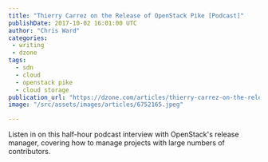 ```yaml
---
title: "Thierry Carrez on the Release of OpenStack Pike [Podcast]"
publishDate: 2017-10-02 16:01:00 UTC
author: "Chris Ward"
categories:
 - writing
 - dzone
tags:
  - sdn
  - cloud
  - openstack pike
  - cloud storage
publication_url: "https://dzone.com/articles/thierry-carrez-on-the-release-of-openstack-pike"
image: "/src/assets/images/articles/6752165.jpeg"

---
```

Listen in on this half-hour podcast interview with OpenStack's release manager, covering how to manage projects with large numbers of contributors.

